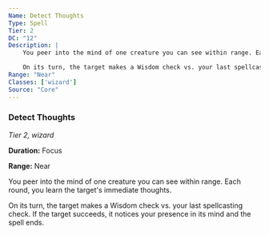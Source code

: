 ```yaml
---
Name: Detect Thoughts
Type: Spell
Tier: 2
DC: "12"
Description: |
    You peer into the mind of one creature you can see within range. Each round, you learn the target's immediate thoughts.

    On its turn, the target makes a Wisdom check vs. your last spellcasting check. If the target succeeds, it notices your presence in its mind and the spell ends.Duration: "Focus"
Range: "Near"
Classes: ['wizard']
Source: "Core"
---
```


### Detect Thoughts

_Tier 2, wizard_

**Duration:** Focus

**Range:** Near

You peer into the mind of one creature you can see within range. Each round, you learn the target's immediate thoughts.

On its turn, the target makes a Wisdom check vs. your last spellcasting check. If the target succeeds, it notices your presence in its mind and the spell ends.

